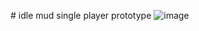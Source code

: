 #   idle mud single player prototype
 
 ![image](https://github.com/user-attachments/assets/ffb73fbd-7ba3-417c-b85a-6a17720040d4)
